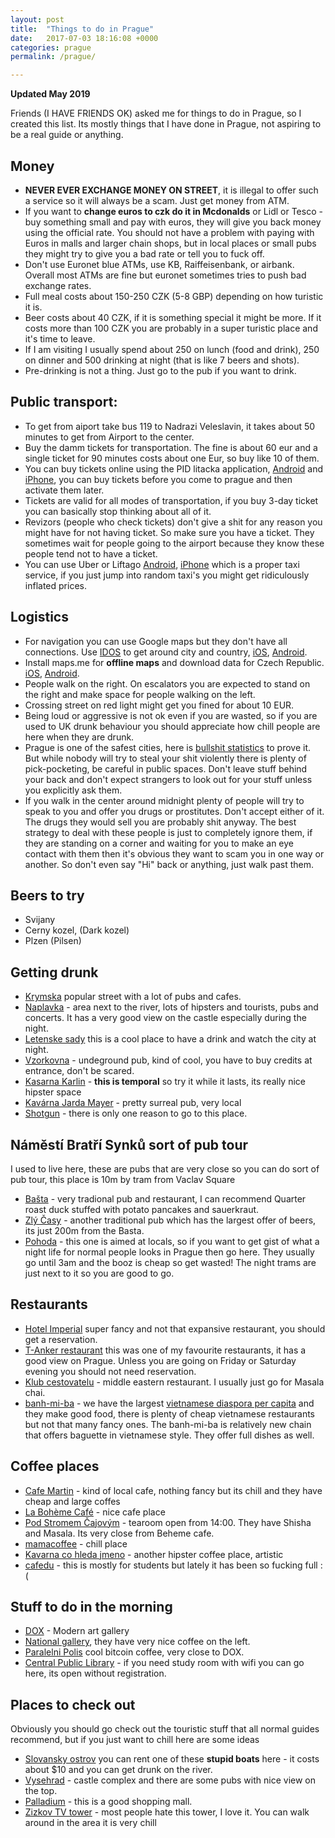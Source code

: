 ```yaml
---
layout: post
title:  "Things to do in Prague"
date:   2017-07-03 18:16:08 +0000
categories: prague
permalink: /prague/

---
```


**Updated May 2019**

Friends (I HAVE FRIENDS OK) asked me for things to do in Prague, so I created this list. Its mostly things that I have done in Prague, not aspiring to be a real guide or anything. 

## Money
- **NEVER EVER EXCHANGE MONEY ON STREET**, it is illegal to offer such a service so it will always be a scam. Just get money from ATM. 
- If you want to **change euros to czk do it in Mcdonalds** or Lidl or Tesco - buy something small and pay with euros, they will give you back money using the official rate. You should not have a problem with paying with Euros in malls and larger chain shops, but in local places or small pubs they might try to give you a bad rate or tell you to fuck off.  
- Don't use Euronet blue ATMs, use KB, Raiffeisenbank, or airbank. Overall most ATMs are fine but euronet sometimes tries to push bad exchange rates. 
- Full meal costs about 150-250 CZK (5-8 GBP) depending on how turistic it is. 
- Beer costs about 40 CZK, if it is something special it might be more. If it costs more than 100 CZK you are probably in a super turistic place  and it's time to leave.
- If I am visiting I usually spend about 250 on lunch (food and drink), 250 on dinner and 500 drinking at night (that is like 7 beers and shots). 
- Pre-drinking is not a thing. Just go to the pub if you want to drink. 


## Public transport:
- To get from aiport take bus 119 to Nadrazi Veleslavin, it takes about 50 minutes to get from Airport to the center. 
- Buy the damm tickets for transportation. The fine is about 60 eur and a single ticket for 90 minutes costs about one Eur, so buy like 10 of them.
- You can buy tickets online using the PID litacka application, [Android](https://play.google.com/store/apps/details?id=cz.dpp.praguepublictransport&hl=cs) and [iPhone](https://itunes.apple.com/us/app/pid-l%C3%ADta%C4%8Dka/id983071129?mt=8), you can buy tickets before you come to prague and then activate them later. 
- Tickets are valid for all modes of transportation, if you buy 3-day ticket you can basically stop thinking about all of it. 
- Revizors (people who check tickets) don't give a shit for any reason you might have for not having ticket. So make sure you have a ticket. They sometimes wait for people going to the airport because they know these people tend not to have a ticket. 
- You can use Uber or Liftago [Android](https://play.google.com/store/apps/details?id=com.adleritech.app.liftago.passenger&hl=cs), [iPhone](https://itunes.apple.com/gb/app/liftago-taxi/id633928711?mt=8) which is a proper taxi service, if you just jump into random taxi's you might get ridiculously inflated prices. 


## Logistics
- For navigation you can use Google maps but they don't have all connections. Use [IDOS](http://jizdnirady.idnes.cz/vlakyautobusymhdvse/spojeni/) to get around city and country, [iOS](https://itunes.apple.com/cz/app/id473503749), [Android](https://play.google.com/store/apps/details?id=cz.mafra.jizdnirady).
- Install maps.me for **offline maps** and download data for Czech Republic. [iOS](https://itunes.apple.com/app/id510623322?_1lr=1), [Android](https://play.google.com/store/apps/details?id=com.mapswithme.maps.pro).
- People walk on the right. On escalators you are expected to stand on the right and make space for people walking on the left. 
- Crossing street on red light might get you fined for about 10 EUR. 
- Being loud or aggressive is not ok even if you are wasted, so if you are used to UK drunk behaviour you should appreciate how chill people are here when they are drunk.  
- Prague is one of the safest cities, here is [bullshit statistics](https://safearound.com/danger-rankings/cities/) to prove it. But while nobody will try to steal your shit violently there is plenty of pick-pocketing, be careful in public spaces. Don't leave stuff behind your back and don't expect strangers to look out for your stuff unless you explicitly ask them. 
- If you walk in the center around midnight plenty of people will try to speak to you and offer you drugs or prostitutes. Don't accept either of it. The drugs they would sell you are probably shit anyway. The best strategy to deal with these people is just to completely ignore them, if they are standing on a corner and waiting for you to make an eye contact with them then it's obvious they want to scam you in one way or another. So don't even say "Hi" back or anything, just walk past them.   


## Beers to try
- Svijany
- Cerny kozel, (Dark kozel)
- Plzen (Pilsen)


## Getting drunk
- [Krymska](https://goo.gl/maps/h7xgq5nDA2P2) popular street with a lot of pubs and cafes. 
- [Naplavka](https://goo.gl/maps/P9QQeana1Bk) - area next to the river, lots of hipsters and tourists, pubs and concerts. It has a very good view on the castle especially during the night.
- [Letenske sady](https://goo.gl/maps/QJzht5Dbd392) this is a cool place to have a drink and watch the city at night.
- [Vzorkovna](https://goo.gl/maps/2ecTzotqWPQ2) - undeground pub, kind of cool, you have to buy credits at entrance, don't be scared. 
- [Kasarna Karlin](https://goo.gl/maps/x9PH4XMyGvQnnGLz8) - **this is temporal** so try it while it lasts, its really nice hipster space
- [Kavárna Jarda Mayer](https://goo.gl/maps/xSifdyeiWgFSxGMTA) - pretty surreal pub, very local 
- [Shotgun](https://www.google.com/maps/place/Shotgun/@50.0840954,14.4228099,14z/data=!4m5!3m4!1s0x470b94995798a5f3:0x7c82f2a2a4ea7304!8m2!3d50.0827731!4d14.4491297?authuser=1) - there is only one reason to go to this place. 


## Náměstí Bratří Synků sort of pub tour
I used to live here, these are pubs that are very close so you can do sort of pub tour, this place is 10m by tram from Vaclav Square
- [Bašta](https://goo.gl/maps/EYTMqiqf6hR2) - very tradional pub and restaurant, I can recommend Quarter roast duck stuffed with potato pancakes and sauerkraut. 
- [Zlý Časy](https://goo.gl/maps/ZRpa2yoDCtQ2) - another traditional pub which has the largest offer of beers, its just 200m from the Basta.
- [Pohoda](https://goo.gl/maps/VKZgEq5RXK62) - this one is aimed at locals, so if you want to get gist of what a night life for normal people looks in Prague then go here. They usually go until 3am and the booz is cheap so get wasted! The night trams are just next to it so you are good to go. 

## Restaurants
- [Hotel Imperial](http://www.hotel-imperial.cz/) super fancy and not that expansive restaurant, you should get a reservation. 
- [T-Anker restaurant](https://www.google.co.uk/maps/place/Slune%C4%8Dn%C3%AD+terasa+T-Anker,+s.r.o./@50.0889757,14.4250489,17z/data=!3m1!4b1!4m5!3m4!1s0x470b94ea50cb6d03:0xdfd37f1c092d47c8!8m2!3d50.0889757!4d14.4272376) this was one of my favourite restaurants, it has a good view on Prague. Unless you are going on Friday or Saturday evening you should not need reservation.
- [Klub cestovatelu](https://goo.gl/maps/YDZxJyxFamrtce9c6) - middle eastern restaurant. I usually just go for Masala chai. 
- [banh-mi-ba](https://goo.gl/maps/3j7rFcyC4sYJo8rL8) - we have the largest [vietnamese diaspora per capita](https://en.wikipedia.org/wiki/Vietnamese_people_in_the_Czech_Republic) and they make good food, there is plenty of cheap vietnamese restaurants but not that many fancy ones. The banh-mi-ba is relatively new chain that offers baguette in vietnamese style. They offer full dishes as well. 


 
## Coffee places
- [Cafe Martin](https://goo.gl/maps/Z7x9oMT9vpfC5wF99) - kind of local cafe, nothing fancy but its chill and they have cheap and large coffes 
- [La Bohème Café](https://goo.gl/maps/8fJeYMgcrNv) - nice cafe place
- [Pod Stromem Čajovým](https://goo.gl/maps/HXsp6GbuDh12) - tearoom open from 14:00. They have Shisha and Masala. Its very close from Beheme cafe.
- [mamacoffee](https://goo.gl/maps/f8MBCYFsZvTYswQP6) - chill place 
- [Kavarna co hleda jmeno](https://goo.gl/maps/4uZH85koaroFBz2h9) - another hipster coffee place, artistic 
- [cafedu](https://goo.gl/maps/iP38eRyR47dnBD2X6) - this is mostly for students but lately it has been so fucking full :(


## Stuff to do in the morning
- [DOX](https://goo.gl/maps/ddhbV9yf6nK2) - Modern art gallery
- [National gallery](https://goo.gl/maps/etFuNQUV5SieCFSbA), they have very nice coffee on the left. 
- [Paralelni Polis](https://www.google.co.uk/maps/place/Paraleln%C3%AD+Polis/@50.1034007,14.4505513,15z/data=!4m5!3m4!1s0x0:0xcad994427e27c9c0!8m2!3d50.1034007!4d14.4505513) cool bitcoin coffee, very close to DOX.
- [Central Public Library](https://goo.gl/maps/4eqi6WS42mp) - if you need study room with wifi you can go here, its open without registration.  


## Places to check out
Obviously you should go check out the touristic stuff that all normal guides recommend, but if you just want to chill 
here are some ideas
- [Slovansky ostrov](https://goo.gl/maps/33nHLSpk8HL2) you can rent one of these **stupid boats** here - it costs about $10 and you can get drunk on the river. 
- [Vysehrad](https://goo.gl/maps/7VuGFijshZP2) - castle complex and there are some pubs with nice view on the top.
- [Palladium](https://goo.gl/maps/sE2M3rHH13J2) - this is a good shopping mall.
- [Zizkov TV tower](https://goo.gl/maps/GtmN9qR8KkYwVgBF9) - most people hate this tower, I love it. You can walk around in the area it is very chill
